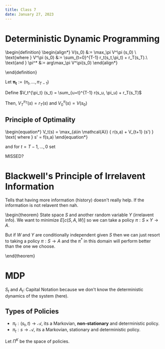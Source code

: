 ```yaml
---
title: Class 7
date: January 27, 2023
---
```


# Deterministic Dynamic Programming

\begin{definition}
\begin{align*}
V(s_0) &:= \max_\pi V^\pi (s_0) \\
\text{where }  V^\pi (s_0) &:= \sum_{t=0}^{T-1} r_t(s_t,\pi_t) + r_T(s_T).\\
\text{and } \pi^* &:= arg\max_\pi V^\pi(s_0)
\end{align*}

\end{definition}



Let $\boldsymbol{\pi_t}:= (\pi_t, \ldots, \pi_{T-1})$

Define $V_t^{\pi_t} (s_t) = \sum_{u=t}^{T-1} r(s_u, \pi_u) + r_T(s_T)$

Then, $V_T^{\pi_T} (s) = r_T(s)$ and $V_0^{\pi} (s) = V(s_0)$

## Principle of Optimality

\begin{equation*}
V_t(s) = \max_{a\in \mathcal{A}} \{ r(s,a) + V_{t+1} (s') \}
\text{ where } s' = f(s,a) 
\end{equation*}

and for $t = T-1, \ldots,0$ set

MISSED?

# Blackwell's Principle of Irrelavent Information

Tells that having more information (history) doesn't really help.
If the information is not relavent then nah.

\begin{theorem}
 State space $S$ and another random variable $Y$ (irrelavent info). 
We want to minimize $E[c(S,A,W)]$ so we can take a policy $\pi: S\times Y\rightarrow
A$. 

But if $W$ and $Y$ are conditionally independent given $S$ then we can just
resort to taking a policy $\pi: S\rightarrow A$ and the $\pi^*$ in this domain
will perform better than the one we choose.

\end{theorem}

# MDP

$S_t$ and $A_t$: Capital Notation because we don't know the deterministic dynamics
of the system (here).

## Types of Policies

- $\pi_t: (s_t, t) \rightarrow \mathcal{A}$, its a Markovian, **non-stationary**
and deterministic policy.
- $\pi_t: s\rightarrow \mathcal{A}$, its a Markovian, stationary
and deterministic policy.

Let $\Pi^K$ be the space of policies.

